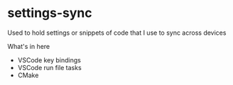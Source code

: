 # settings-sync

Used to hold settings or snippets of code that I use to sync across devices 

What's in here
  - VSCode key bindings
  - VSCode run file tasks
  - CMake
